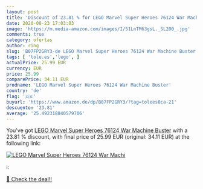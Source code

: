 ```yaml
---
layout: post
title: 'Discount of 23.81 % for LEGO Marvel Super Heroes 76124 War Machi'
date: 2020-08-23 17:03:03
image: 'https://m.media-amazon.com/images/I/51LnTM63gsL._SL200_.jpg'
comments: true
category: ofertas
author: ring
slug: 'B07FP2GRY3-de LEGO Marvel Super Heroes 76124 War Machine Buster'
tags: [ 'tole.es','lego', ]
actualPrice: 25.99 EUR
currency: EUR
price: 25.99
comparePrice: 34.11 EUR
prodname: 'LEGO Marvel Super Heroes 76124 War Machine Buster'
country: 'de'
flag: '🇩🇪'
buyurl: 'https://www.amazon.de/dp/B07FP2GRY3/?tag=tolees0ca-21'
descuento: '23.81'
average: '25.492318840579706'
---
```


You've got [LEGO Marvel Super Heroes 76124 War Machine Buster](https://www.amazon.de/dp/B07FP2GRY3/?tag=tolees0ca-21) with a  23.81 % discount, with final price of 25.99 EUR (original: 34.11 EUR) at the following link:

[![LEGO Marvel Super Heroes 76124 War Machi](https://m.media-amazon.com/images/I/51LnTM63gsL._SL200_.jpg)](https://www.amazon.de/dp/B07FP2GRY3/?tag=tolees0ca-21)

ℹ️:


[🛒 Check the deal!!](https://www.amazon.de/dp/B07FP2GRY3/?tag=tolees0ca-21)
